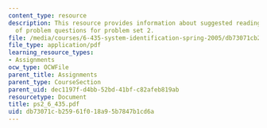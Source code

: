 ```yaml
---
content_type: resource
description: This resource provides information about suggested reading and consist
  of problem questions for problem set 2.
file: /media/courses/6-435-system-identification-spring-2005/db73071cb25961f018a95b7847b1cd6a_ps2_6_435.pdf
file_type: application/pdf
learning_resource_types:
- Assignments
ocw_type: OCWFile
parent_title: Assignments
parent_type: CourseSection
parent_uid: dec1197f-d4bb-52bd-41bf-c82afeb819ab
resourcetype: Document
title: ps2_6_435.pdf
uid: db73071c-b259-61f0-18a9-5b7847b1cd6a
---
```

